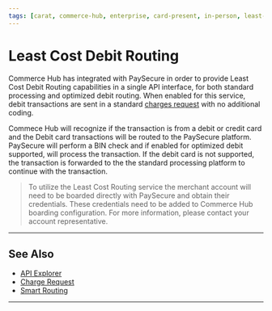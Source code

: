 ```yaml
---
tags: [carat, commerce-hub, enterprise, card-present, in-person, least-cost-debit-rounting, debit, debit-routing, paysecure]
---
```


# Least Cost Debit Routing

Commerce Hub has integrated with PaySecure in order to provide Least Cost Debit Routing capabilities in a single API interface, for both standard processing and optimized debit routing. When enabled for this service, debit transactions are sent in a standard [charges request](?path=docs/Resources/API-Documents/Payments/Charges.md) with no additional coding.

Commece Hub will recognize if the transaction is from a debit or credit card and the Debit card transactions will be routed to the PaySecure platform. PaySecure will perform a BIN check and if enabled for optimized debit supported, will process the transaction. If the debit card is not supported, the transaction is forwarded to the the standard processing platform to continue with the transaction.

<!-- theme: info -->
> To utilize the Least Cost Routing service the merchant account will need to be boarded directly with PaySecure and obtain their credentials. These credentials need to be added to Commerce Hub boarding configuration. For more information, please contact your account representative.

---

## See Also

- [API Explorer](../api/?type=post&path=/payments/v1/charges)
- [Charge Request](?path=docs/Resources/API-Documents/Payments/Charges.md)
- [Smart Routing](?path=docs/In-Person/Debit/Smart-Routing.md)

---